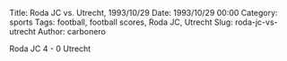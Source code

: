 Title: Roda JC vs. Utrecht, 1993/10/29
Date: 1993/10/29 00:00
Category: sports
Tags: football, football scores, Roda JC, Utrecht
Slug: roda-jc-vs-utrecht
Author: carbonero


Roda JC 4 - 0 Utrecht
